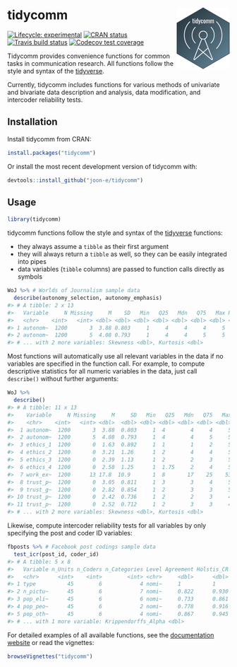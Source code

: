 
<!-- README.md is generated from README.Rmd. Please edit that file -->

# tidycomm <img src='man/figures/logo.png' align="right" height="138.5" />

<!-- badges: start -->

[![Lifecycle:
experimental](https://img.shields.io/badge/lifecycle-experimental-orange.svg)](https://www.tidyverse.org/lifecycle/#experimental)
[![CRAN
status](https://www.r-pkg.org/badges/version/tidycomm)](https://CRAN.R-project.org/package=tidycomm)
[![Travis build
status](https://travis-ci.org/joon-e/tidycomm.svg?branch=master)](https://travis-ci.org/joon-e/tidycomm)
[![Codecov test
coverage](https://codecov.io/gh/joon-e/tidycomm/branch/master/graph/badge.svg)](https://codecov.io/gh/joon-e/tidycomm?branch=master)
<!-- badges: end -->

Tidycomm provides convenience functions for common tasks in
communication research. All functions follow the style and syntax of the
[tidyverse](https://www.tidyverse.org/).

Currently, tidycomm includes functions for various methods of univariate
and bivariate data description and analysis, data modification, and
intercoder reliability tests.

## Installation

Install tidycomm from CRAN:

``` r
install.packages("tidycomm")
```

Or install the most recent development version of tidycomm with:

``` r
devtools::install_github("joon-e/tidycomm")
```

## Usage

``` r
library(tidycomm)
```

tidycomm functions follow the style and syntax of the
[tidyverse](https://www.tidyverse.org/) functions:

  - they always assume a `tibble` as their first argument
  - they will always return a `tibble` as well, so they can be easily
    integrated into pipes
  - data variables (`tibble` columns) are passed to function calls
    directly as symbols

<!-- end list -->

``` r
WoJ %>% # Worlds of Journalism sample data
  describe(autonomy_selection, autonomy_emphasis)
#> # A tibble: 2 x 13
#>   Variable     N Missing     M    SD   Min   Q25   Mdn   Q75   Max Range
#>   <chr>    <int>   <int> <dbl> <dbl> <dbl> <dbl> <dbl> <dbl> <dbl> <dbl>
#> 1 autonom~  1200       3  3.88 0.803     1     4     4     4     5     4
#> 2 autonom~  1200       5  4.08 0.793     1     4     4     5     5     4
#> # ... with 2 more variables: Skewness <dbl>, Kurtosis <dbl>
```

Most functions will automatically use all relevant variables in the data
if no variables are specified in the function call. For example, to
compute descriptive statistics for all numeric variables in the data,
just call `describe()` without further arguments:

``` r
WoJ %>% 
  describe()
#> # A tibble: 11 x 13
#>    Variable     N Missing     M     SD   Min   Q25   Mdn   Q75   Max Range
#>    <chr>    <int>   <int> <dbl>  <dbl> <dbl> <dbl> <dbl> <dbl> <dbl> <dbl>
#>  1 autonom~  1200       3  3.88  0.803     1  4        4     4     5     4
#>  2 autonom~  1200       5  4.08  0.793     1  4        4     5     5     4
#>  3 ethics_1  1200       0  1.63  0.892     1  1        1     2     5     4
#>  4 ethics_2  1200       0  3.21  1.26      1  2        4     4     5     4
#>  5 ethics_3  1200       0  2.39  1.13      1  2        2     3     5     4
#>  6 ethics_4  1200       0  2.58  1.25      1  1.75     2     4     5     4
#>  7 work_ex~  1200      13 17.8  10.9       1  8       17    25    53    52
#>  8 trust_p~  1200       0  3.05  0.811     1  3        3     4     5     4
#>  9 trust_g~  1200       0  2.82  0.854     1  2        3     3     5     4
#> 10 trust_p~  1200       0  2.42  0.736     1  2        2     3     4     3
#> 11 trust_p~  1200       0  2.52  0.712     1  2        3     3     4     3
#> # ... with 2 more variables: Skewness <dbl>, Kurtosis <dbl>
```

Likewise, compute intercoder reliability tests for all variables by only
specifying the post and coder ID variables:

``` r
fbposts %>% # Facebook post codings sample data
  test_icr(post_id, coder_id)
#> # A tibble: 5 x 8
#>   Variable n_Units n_Coders n_Categories Level Agreement Holstis_CR
#>   <chr>      <int>    <int>        <int> <chr>     <dbl>      <dbl>
#> 1 type          45        6            4 nomi~     1          1    
#> 2 n_pictu~      45        6            7 nomi~     0.822      0.930
#> 3 pop_eli~      45        6            6 nomi~     0.733      0.861
#> 4 pop_peo~      45        6            2 nomi~     0.778      0.916
#> 5 pop_oth~      45        6            4 nomi~     0.867      0.945
#> # ... with 1 more variable: Krippendorffs_Alpha <dbl>
```

For detailed examples of all available functions, see the [documentation
website](https://joon-e.github.io/tidycomm/) or read the vignettes:

``` r
browseVignettes("tidycomm")
```
